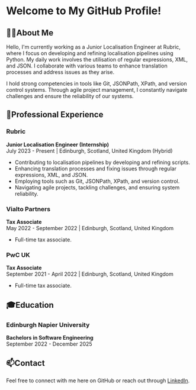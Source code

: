 # Welcome to My GitHub Profile!

## 🙋‍♂️About Me
Hello, I'm currently working as a Junior Localisation Engineer at Rubric, where I focus on developing and refining localisation pipelines using Python. My daily work involves the utilisation of regular expressions, XML, and JSON. I collaborate with various teams to enhance translation processes and address issues as they arise.

I hold strong competencies in tools like Git, JSONPath, XPath, and version control systems. Through agile project management, I constantly navigate challenges and ensure the reliability of our systems.

## 💼Professional Experience

### Rubric
**Junior Localisation Engineer (Internship)** \
July 2023 - Present | Edinburgh, Scotland, United Kingdom (Hybrid)
- Contributing to localisation pipelines by developing and refining scripts.
- Enhancing translation processes and fixing issues through regular expressions, XML, and JSON.
- Employing tools such as Git, JSONPath, XPath, and version control.
- Navigating agile projects, tackling challenges, and ensuring system reliability.

### Vialto Partners
**Tax Associate** \
May 2022 - September 2022 | Edinburgh, Scotland, United Kingdom
- Full-time tax associate.

### PwC UK
**Tax Associate** \
September 2021 - April 2022 | Edinburgh, Scotland, United Kingdom
- Full-time tax associate.

## 🎓Education
### Edinburgh Napier University
**Bachelors in Software Engineering** \
September 2022 - December 2025

## 📫Contact
Feel free to connect with me here on GitHub or reach out through [LinkedIn](https://www.linkedin.com/in/julius-manowski-b5466719b/).
